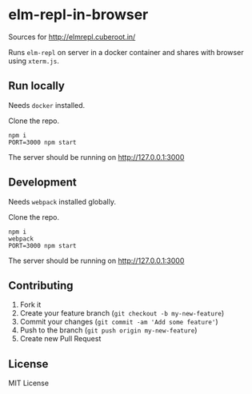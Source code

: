 # elm-repl-in-browser
Sources for http://elmrepl.cuberoot.in/

Runs `elm-repl` on server in a docker container and shares with browser using `xterm.js`.

## Run locally

Needs `docker` installed.

Clone the repo.

```
npm i
PORT=3000 npm start
```

The server should be running on http://127.0.0.1:3000

## Development

Needs `webpack` installed globally.

Clone the repo.

```
npm i
webpack
PORT=3000 npm start
```

The server should be running on http://127.0.0.1:3000


## Contributing

1. Fork it
2. Create your feature branch (`git checkout -b my-new-feature`)
3. Commit your changes (`git commit -am 'Add some feature'`)
4. Push to the branch (`git push origin my-new-feature`)
5. Create new Pull Request

## License
MIT License
